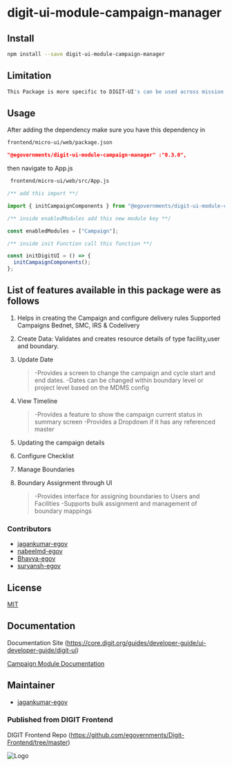 # digit-ui-module-campaign-manager

## Install

```bash
npm install --save digit-ui-module-campaign-manager
```

## Limitation

```bash
This Package is more specific to DIGIT-UI's can be used across mission's
```

## Usage

After adding the dependency make sure you have this dependency in

```bash
frontend/micro-ui/web/package.json
```

```json
"@egovernments/digit-ui-module-campaign-manager" :"0.3.0",
```

then navigate to App.js

```bash
 frontend/micro-ui/web/src/App.js
```

```jsx
/** add this import **/

import { initCampaignComponents } from "@egovernments/digit-ui-module-campaign-manager"

/** inside enabledModules add this new module key **/

const enabledModules = ["Campaign"];

/** inside init Function call this function **/

const initDigitUI = () => {
  initCampaignComponents();
};

```

## List of features available in this package were as follows

1. Helps in creating the Campaign and configure delivery rules 
    Supported Campaigns Bednet, SMC, IRS & Codelivery

2. Create Data: Validates and creates resource details of type facility,user and boundary.

3. Update Date
    > -Provides a screen to change the campaign and cycle start and end dates.
    > -Dates can be changed within boundary level or project level based on the MDMS config 


4. View Timeline
    > -Provides a feature to show the campaign current status in summary screen
    > -Provides a Dropdown if it has any referenced master 

5. Updating the campaign details

6. Configure Checklist

7. Manage Boundaries

8. Boundary Assignment through UI
    > -Provides interface for assigning boundaries to Users and Facilities
    > -Supports bulk assignment and management of boundary mappings


### Contributors

- [jagankumar-egov](https://github.com/jagankumar-egov) 
- [nabeelmd-egov](https://github.com/nabeelmd-egov)
- [Bhavya-egov](https://github.com/Bhavya-egov)
- [suryansh-egov](https://github.com/suryansh-egov)

## License

[MIT](https://choosealicense.com/licenses/mit/)

## Documentation

Documentation Site (https://core.digit.org/guides/developer-guide/ui-developer-guide/digit-ui)

[Campaign Module Documentation](https://docs.digit.org/health/0.3/setup/configuration)

## Maintainer

- [jagankumar-egov](https://www.github.com/jagankumar-egov)


### Published from DIGIT Frontend 
DIGIT Frontend Repo (https://github.com/egovernments/Digit-Frontend/tree/master)


![Logo](https://s3.ap-south-1.amazonaws.com/works-dev-asset/mseva-white-logo.png)

